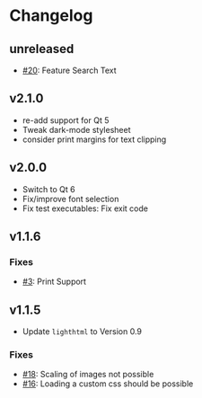 # Changelog

## unreleased

- [#20](https://github.com/procitec/qlitehtmlbrowser/issues/20): Feature Search Text

## v2.1.0

- re-add support for Qt 5
- Tweak dark-mode stylesheet
- consider print margins for text clipping

## v2.0.0

- Switch to Qt 6
- Fix/improve font selection
- Fix test executables: Fix exit code

## v1.1.6

### Fixes

- [#3](https://github.com/procitec/qlitehtmlbrowser/issues/3): Print Support

## v1.1.5

- Update `lighthtml` to Version 0.9

### Fixes

- [#18](https://github.com/procitec/qlitehtmlbrowser/issues/18): Scaling of images not possible
- [#16](https://github.com/procitec/qlitehtmlbrowser/issues/16): Loading a custom css should be possible
